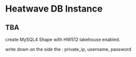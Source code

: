 # Heatwave DB Instance

## TBA

create MySQL4 Shape with HW512 lakehouse enabled.

write down on the side the : private_ip, username, password
